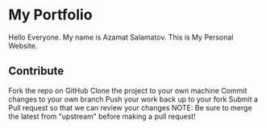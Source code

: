 # My Portfolio
Hello Everyone.
My name is Azamat Salamatov. This is My Personal Website.

## Contribute
Fork the repo on GitHub
Clone the project to your own machine
Commit changes to your own branch
Push your work back up to your fork
Submit a Pull request so that we can review your changes
NOTE: Be sure to merge the latest from "upstream" before making a pull request!

